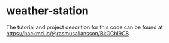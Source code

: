 # weather-station

The tutorial and project descrition for this code can be found at https://hackmd.io/@rasmusallansson/BkGChl9C8.
